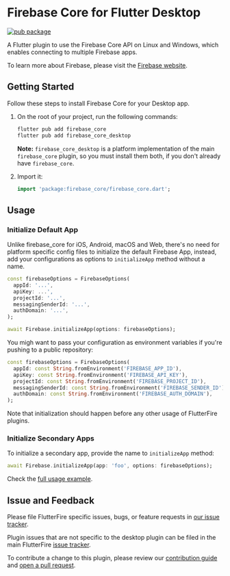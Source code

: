 # Firebase Core for Flutter Desktop

[![pub package](https://img.shields.io/pub/v/firebase_core_desktop.svg)](https://pub.dev/packages/firebase_core_desktop)

A Flutter plugin to use the Firebase Core API on Linux and Windows, which enables connecting to multiple Firebase apps.

To learn more about Firebase, please visit the [Firebase website](https://firebase.google.com/).

## Getting Started

Follow these steps to install Firebase Core for your Desktop app.
1. On the root of your project, run the following commands:
    ```bash
    flutter pub add firebase_core
    flutter pub add firebase_core_desktop
    ```
    **Note:** `firebase_core_desktop` is a platform implementation of the main `firebase_core` plugin, so you must install them both, if you don't already have `firebase_core`.

2. Import it:
    ```dart
    import 'package:firebase_core/firebase_core.dart';
    ```

## Usage

### Initialize Default App

Unlike firebase_core for iOS, Android, macOS and Web, there's no need for platform specific config files to initialize the default Firebase App, 
instead, add your configurations as options to `initializeApp` method without a name.
```dart
const firebaseOptions = FirebaseOptions(
  appId: '...',
  apiKey: ...',
  projectId: '...',
  messagingSenderId: '...',
  authDomain: '...',
);

await Firebase.initializeApp(options: firebaseOptions);
```

You migh want to pass your configuration as environment variables if you're pushing to a public repository:
```dart
const firebaseOptions = FirebaseOptions(
  appId: const String.fromEnvironment('FIREBASE_APP_ID'),
  apiKey: const String.fromEnvironment('FIREBASE_API_KEY'),
  projectId: const String.fromEnvironment('FIREBASE_PROJECT_ID'),
  messagingSenderId: const String.fromEnvironment('FIREBASE_SENDER_ID'),
  authDomain: const String.fromEnvironment('FIREBASE_AUTH_DOMAIN'),
);
```

Note that initialization should happen before any other usage of FlutterFire plugins.

### Initialize Secondary Apps

To initialize a secondary app, provide the name to `initializeApp` method:
```dart
await Firebase.initializeApp(app: 'foo', options: firebaseOptions);
```

Check the [full usage example](https://github.com/invertase/flutterfire_desktop/tree/main/packages/firebase_core/firebase_core_desktop/example).

## Issue and Feedback

Please file FlutterFire specific issues, bugs, or feature requests in [our issue tracker](https://github.com/invertase/flutterfire_desktop/issues/new/choose).

Plugin issues that are not specific to the desktop plugin can be filed in the main FlutterFire [issue tracker](https://github.com/FirebaseExtended/flutterfire/issues/new).

To contribute a change to this plugin, please review our [contribution guide](https://github.com/FirebaseExtended/flutterfire/blob/master/CONTRIBUTING.md) and [open a pull request](https://github.com/invertase/flutterfire_desktop/compare).
